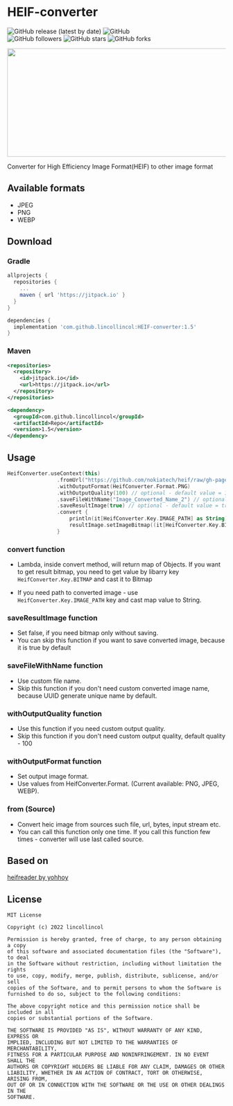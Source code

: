 # HEIF-converter

![GitHub release (latest by date)](https://img.shields.io/github/v/release/lincollincol/HEIF-converter)
![GitHub](https://img.shields.io/github/license/lincollincol/HEIF-converter)  
![GitHub followers](https://img.shields.io/github/followers/lincollincol?style=social)
![GitHub stars](https://img.shields.io/github/stars/lincollincol/HEIF-converter?style=social)
![GitHub forks](https://img.shields.io/github/forks/lincollincol/HEIF-converter?style=social)

<p align="center">
  <img src="https://github.com/lincollincol/HEIF-converter/blob/master/img/header.png" width="550" height="250">
</p>  

Converter for High Efficiency Image Format(HEIF) to other image format

## Available formats
* JPEG  
* PNG  
* WEBP  

## Download
### Gradle
``` groovy
allprojects {
  repositories {
    ...
    maven { url 'https://jitpack.io' }
  }
}
```
``` groovy
dependencies {
  implementation 'com.github.lincollincol:HEIF-converter:1.5'
}
```  

### Maven
``` xml
<repositories>
  <repository>
    <id>jitpack.io</id>
    <url>https://jitpack.io</url>
  </repository>
</repositories>
```
``` xml
<dependency>
  <groupId>com.github.lincollincol</groupId>
  <artifactId>Repo</artifactId>
  <version>1.5</version>
</dependency>
```

## Usage
``` kotlin
HeifConverter.useContext(this)
                .fromUrl("https://github.com/nokiatech/heif/raw/gh-pages/content/images/crowd_1440x960.heic")
                .withOutputFormat(HeifConverter.Format.PNG)
                .withOutputQuality(100) // optional - default value = 100. Available range (0 .. 100)
                .saveFileWithName("Image_Converted_Name_2") // optional - default value = uuid random string
                .saveResultImage(true) // optional - default value = true
                .convert {
                    println(it[HeifConverter.Key.IMAGE_PATH] as String)
                    resultImage.setImageBitmap((it[HeifConverter.Key.BITMAP] as Bitmap))
                }
```
### convert function
* Lambda, inside convert method, will return map of Objects. 
If you want to get result bitmap, you need to get value by libarry key ``` HeifConverter.Key.BITMAP ``` and cast it to Bitmap

* If you need path to converted image - use ``` HeifConverter.Key.IMAGE_PATH ``` key and cast map value to String.

### saveResultImage function
* Set false, if you need bitmap only without saving.
* You can skip this function if you want to save converted image, because it is true by default

### saveFileWithName function
* Use custom file name.
* Skip this function if you don't need custom converted image name, because UUID generate unique name by default. 

### withOutputQuality function
* Use this function if you need custom output quality.
* Skip this function if you don't need custom output quality, default quality - 100

### withOutputFormat function
* Set output image format.
* Use values from HeifConverter.Format. (Current available: PNG, JPEG, WEBP).

### from (Source)
* Convert heic image from sources such file, url, bytes, input stream etc.
* You can call this function only one time. If you call this function few times - converter will use last called source.

## Based on
<a href="https://github.com/yohhoy/heifreader">heifreader by yohhoy</a>

## License
```
MIT License

Copyright (c) 2022 lincollincol

Permission is hereby granted, free of charge, to any person obtaining a copy
of this software and associated documentation files (the "Software"), to deal
in the Software without restriction, including without limitation the rights
to use, copy, modify, merge, publish, distribute, sublicense, and/or sell
copies of the Software, and to permit persons to whom the Software is
furnished to do so, subject to the following conditions:

The above copyright notice and this permission notice shall be included in all
copies or substantial portions of the Software.

THE SOFTWARE IS PROVIDED "AS IS", WITHOUT WARRANTY OF ANY KIND, EXPRESS OR
IMPLIED, INCLUDING BUT NOT LIMITED TO THE WARRANTIES OF MERCHANTABILITY,
FITNESS FOR A PARTICULAR PURPOSE AND NONINFRINGEMENT. IN NO EVENT SHALL THE
AUTHORS OR COPYRIGHT HOLDERS BE LIABLE FOR ANY CLAIM, DAMAGES OR OTHER
LIABILITY, WHETHER IN AN ACTION OF CONTRACT, TORT OR OTHERWISE, ARISING FROM,
OUT OF OR IN CONNECTION WITH THE SOFTWARE OR THE USE OR OTHER DEALINGS IN THE
SOFTWARE.
```

